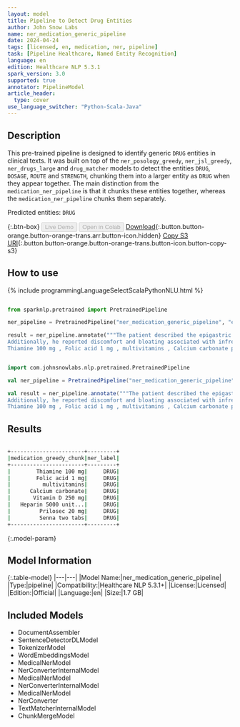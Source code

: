 ```yaml
---
layout: model
title: Pipeline to Detect Drug Entities
author: John Snow Labs
name: ner_medication_generic_pipeline
date: 2024-04-24
tags: [licensed, en, medication, ner, pipeline]
task: [Pipeline Healthcare, Named Entity Recognition]
language: en
edition: Healthcare NLP 5.3.1
spark_version: 3.0
supported: true
annotator: PipelineModel
article_header:
  type: cover
use_language_switcher: "Python-Scala-Java"
---
```


## Description

This pre-trained pipeline is designed to identify generic `DRUG` entities in clinical texts. It was built on top of the `ner_posology_greedy`, `ner_jsl_greedy`, `ner_drugs_large` and `drug_matcher` models to detect the entities `DRUG`, `DOSAGE`, `ROUTE` and `STRENGTH`, chunking them into a larger entity as `DRUG` when they appear together.
The main distinction from the `medication_ner_pipeline` is that it chunks these entities together, whereas the `medication_ner_pipeline` chunks them separately.

Predicted entities: `DRUG`

{:.btn-box}
<button class="button button-orange" disabled>Live Demo</button>
<button class="button button-orange" disabled>Open in Colab</button>
[Download](https://s3.amazonaws.com/auxdata.johnsnowlabs.com/clinical/models/ner_medication_generic_pipeline_en_5.3.1_3.0_1713959976950.zip){:.button.button-orange.button-orange-trans.arr.button-icon.hidden}
[Copy S3 URI](s3://auxdata.johnsnowlabs.com/clinical/models/ner_medication_generic_pipeline_en_5.3.1_3.0_1713959976950.zip){:.button.button-orange.button-orange-trans.button-icon.button-copy-s3}

## How to use



<div class="tabs-box" markdown="1">
{% include programmingLanguageSelectScalaPythonNLU.html %}
  
```python

from sparknlp.pretrained import PretrainedPipeline

ner_pipeline = PretrainedPipeline("ner_medication_generic_pipeline", "en", "clinical/models")

result = ner_pipeline.annotate("""The patient described the epigastric pain as burning and worsening after meals, often accompanied by heartburn and regurgitation, particularly when lying down. 
Additionally, he reported discomfort and bloating associated with infrequent bowel movements. In response, his doctor prescribed a regimen tailored to his conditions: 
Thiamine 100 mg , Folic acid 1 mg , multivitamins , Calcium carbonate plus Vitamin D 250 mg , Heparin 5000 units subcutaneously , Prilosec 20 mg , Senna two tabs .""")

```
```scala

import com.johnsnowlabs.nlp.pretrained.PretrainedPipeline

val ner_pipeline = PretrainedPipeline("ner_medication_generic_pipeline", "en", "clinical/models")

val result = ner_pipeline.annotate("""The patient described the epigastric pain as burning and worsening after meals, often accompanied by heartburn and regurgitation, particularly when lying down. 
Additionally, he reported discomfort and bloating associated with infrequent bowel movements. In response, his doctor prescribed a regimen tailored to his conditions: 
Thiamine 100 mg , Folic acid 1 mg , multivitamins , Calcium carbonate plus Vitamin D 250 mg , Heparin 5000 units subcutaneously , Prilosec 20 mg , Senna two tabs .""")

```
</div>

## Results

```bash

+-----------------------+---------+
|medication_greedy_chunk|ner_label|
+-----------------------+---------+
|        Thiamine 100 mg|     DRUG|
|        Folic acid 1 mg|     DRUG|
|          multivitamins|     DRUG|
|      Calcium carbonate|     DRUG|
|       Vitamin D 250 mg|     DRUG|
|   Heparin 5000 unit...|     DRUG|
|         Prilosec 20 mg|     DRUG|
|         Senna two tabs|     DRUG|
+-----------------------+---------+

```

{:.model-param}
## Model Information

{:.table-model}
|---|---|
|Model Name:|ner_medication_generic_pipeline|
|Type:|pipeline|
|Compatibility:|Healthcare NLP 5.3.1+|
|License:|Licensed|
|Edition:|Official|
|Language:|en|
|Size:|1.7 GB|

## Included Models

- DocumentAssembler
- SentenceDetectorDLModel
- TokenizerModel
- WordEmbeddingsModel
- MedicalNerModel
- NerConverterInternalModel
- MedicalNerModel
- NerConverterInternalModel
- MedicalNerModel
- NerConverter
- TextMatcherInternalModel
- ChunkMergeModel
